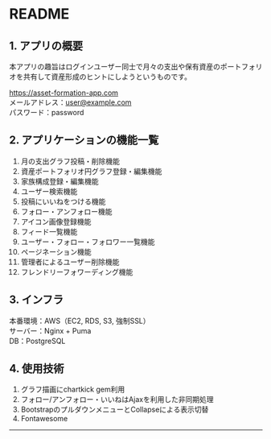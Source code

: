 # README

## 1. アプリの概要
本アプリの趣旨はログインユーザー同士で月々の支出や保有資産のポートフォリオを共有して資産形成のヒントにしようというものです。  

https://asset-formation-app.com  
メールアドレス：user@example.com  
パスワード：password

## 2. アプリケーションの機能一覧
1. 月の支出グラフ投稿・削除機能
2. 資産ポートフォリオ円グラフ登録・編集機能
3. 家族構成登録・編集機能
4. ユーザー検索機能
5. 投稿にいいねをつける機能
6. フォロー・アンフォロー機能
7. アイコン画像登録機能
8. フィード一覧機能
9. ユーザー・フォロー・フォロワー一覧機能
10. ページネーション機能
11. 管理者によるユーザー削除機能
12. フレンドリーフォワーディング機能

## 3. インフラ
本番環境：AWS（EC2, RDS, S3, 強制SSL）  
サーバー：Nginx + Puma  
DB：PostgreSQL

## 4. 使用技術
1. グラフ描画にchartkick gem利用
2. フォロー/アンフォロー・いいねはAjaxを利用した非同期処理
3. BootstrapのプルダウンメニューとCollapseによる表示切替
4. Fontawesome
---

